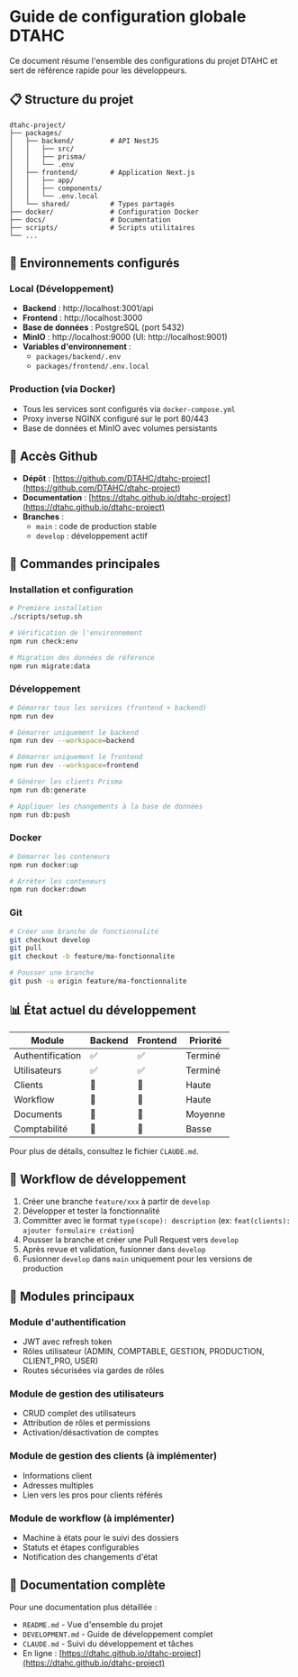# Guide de configuration globale DTAHC

Ce document résume l'ensemble des configurations du projet DTAHC et sert de référence rapide pour les développeurs.

## 📋 Structure du projet

```
dtahc-project/
├── packages/
│   ├── backend/         # API NestJS
│   │   ├── src/
│   │   ├── prisma/
│   │   └── .env
│   ├── frontend/        # Application Next.js 
│   │   ├── app/
│   │   ├── components/
│   │   └── .env.local
│   └── shared/          # Types partagés
├── docker/              # Configuration Docker
├── docs/                # Documentation
├── scripts/             # Scripts utilitaires
└── ... 
```

## 🔧 Environnements configurés

### Local (Développement)

- **Backend** : http://localhost:3001/api
- **Frontend** : http://localhost:3000
- **Base de données** : PostgreSQL (port 5432)
- **MinIO** : http://localhost:9000 (UI: http://localhost:9001)
- **Variables d'environnement** :
  - `packages/backend/.env`
  - `packages/frontend/.env.local`

### Production (via Docker)

- Tous les services sont configurés via `docker-compose.yml`
- Proxy inverse NGINX configuré sur le port 80/443
- Base de données et MinIO avec volumes persistants

## 🔑 Accès Github

- **Dépôt** : [https://github.com/DTAHC/dtahc-project](https://github.com/DTAHC/dtahc-project)
- **Documentation** : [https://dtahc.github.io/dtahc-project](https://dtahc.github.io/dtahc-project)
- **Branches** :
  - `main` : code de production stable
  - `develop` : développement actif

## 🚀 Commandes principales

### Installation et configuration

```bash
# Première installation
./scripts/setup.sh

# Vérification de l'environnement
npm run check:env

# Migration des données de référence
npm run migrate:data
```

### Développement

```bash
# Démarrer tous les services (frontend + backend)
npm run dev

# Démarrer uniquement le backend
npm run dev --workspace=backend

# Démarrer uniquement le frontend
npm run dev --workspace=frontend

# Générer les clients Prisma
npm run db:generate

# Appliquer les changements à la base de données
npm run db:push
```

### Docker

```bash
# Démarrer les conteneurs
npm run docker:up

# Arrêter les conteneurs
npm run docker:down
```

### Git

```bash
# Créer une branche de fonctionnalité
git checkout develop
git pull
git checkout -b feature/ma-fonctionnalite

# Pousser une branche
git push -u origin feature/ma-fonctionnalite
```

## 📊 État actuel du développement

| Module | Backend | Frontend | Priorité |
|--------|---------|----------|----------|
| Authentification | ✅ | ✅ | Terminé |
| Utilisateurs | ✅ | ✅ | Terminé |
| Clients | 🔄 | 🔄 | Haute |
| Workflow | 🔄 | 🔄 | Haute |
| Documents | 🔄 | 🔄 | Moyenne |
| Comptabilité | 🔄 | 🔄 | Basse |

Pour plus de détails, consultez le fichier `CLAUDE.md`.

## 🔄 Workflow de développement

1. Créer une branche `feature/xxx` à partir de `develop`
2. Développer et tester la fonctionnalité
3. Committer avec le format `type(scope): description` (ex: `feat(clients): ajouter formulaire création`)
4. Pousser la branche et créer une Pull Request vers `develop`
5. Après revue et validation, fusionner dans `develop`
6. Fusionner `develop` dans `main` uniquement pour les versions de production

## 🧩 Modules principaux

### Module d'authentification

- JWT avec refresh token
- Rôles utilisateur (ADMIN, COMPTABLE, GESTION, PRODUCTION, CLIENT_PRO, USER)
- Routes sécurisées via gardes de rôles

### Module de gestion des utilisateurs

- CRUD complet des utilisateurs
- Attribution de rôles et permissions
- Activation/désactivation de comptes

### Module de gestion des clients (à implémenter)

- Informations client
- Adresses multiples
- Lien vers les pros pour clients référés

### Module de workflow (à implémenter)

- Machine à états pour le suivi des dossiers
- Statuts et étapes configurables
- Notification des changements d'état

## 📝 Documentation complète

Pour une documentation plus détaillée :
- `README.md` - Vue d'ensemble du projet
- `DEVELOPMENT.md` - Guide de développement complet
- `CLAUDE.md` - Suivi du développement et tâches
- En ligne : [https://dtahc.github.io/dtahc-project](https://dtahc.github.io/dtahc-project)